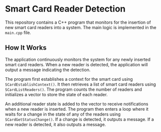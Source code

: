# Smart Card Reader Detection

This repository contains a C++ program that monitors for the insertion of new smart card readers into a system. The main logic is implemented in the `main.cpp` file.

## How It Works

The application continuously monitors the system for any newly inserted smart card readers. When a new reader is detected, the application will output a message indicating the detection.

The program first establishes a context for the smart card using `SCardEstablishContext()`. It then retrieves a list of smart card readers using `SCardListReaders()`. The program counts the number of readers and initializes a vector to store the state of each reader. 

An additional reader state is added to the vector to receive notifications when a new reader is inserted. The program then enters a loop where it waits for a change in the state of any of the readers using `SCardGetStatusChange()`. If a change is detected, it outputs a message. If a new reader is detected, it also outputs a message.
